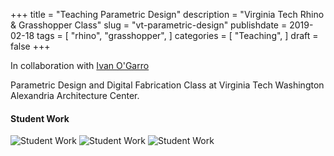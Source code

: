 +++
title = "Teaching Parametric Design"
description = "Virginia Tech Rhino & Grasshopper Class"
slug = "vt-parametric-design"
publishdate = 2019-02-18
tags = [
    "rhino",
    "grasshopper",
]
categories = [
    "Teaching",
]
draft = false
+++

In collaboration with [Ivan O'Garro](https://www.linkedin.com/in/iogarro/)

Parametric Design and Digital Fabrication Class at Virginia Tech Washington Alexandria Architecture Center.

#### Student Work

![Student Work](/img/vtech/student-work-1.png)
![Student Work](/img/vtech/student-work-2.png)
![Student Work](/img/vtech/student-work-3.png)
